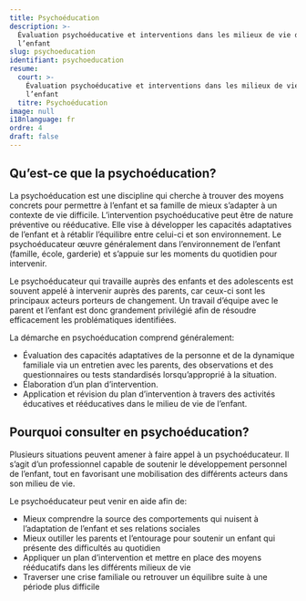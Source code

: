 ```yaml
---
title: Psychoéducation
description: >-
  Évaluation psychoéducative et interventions dans les milieux de vie de
  l’enfant
slug: psychoeducation
identifiant: psychoeducation
resume:
  court: >-
    Évaluation psychoéducative et interventions dans les milieux de vie de
    l’enfant
  titre: Psychoéducation
image: null
i18nlanguage: fr
ordre: 4
draft: false
---
```


## Qu’est-ce que la psychoéducation?

La psychoéducation est une discipline qui cherche à trouver des moyens concrets pour permettre à l’enfant et sa famille de mieux s’adapter à un contexte de vie difficile. L’intervention psychoéducative peut être de nature préventive ou rééducative. Elle vise à développer les capacités adaptatives de l’enfant et à rétablir l’équilibre entre celui-ci et son environnement. Le psychoéducateur œuvre généralement dans l’environnement de l’enfant (famille, école, garderie) et s’appuie sur les moments du quotidien pour intervenir.

Le psychoéducateur qui travaille auprès des enfants et des adolescents est souvent appelé à intervenir auprès des parents, car ceux-ci sont les principaux acteurs porteurs de changement. Un travail d’équipe avec le parent et l’enfant est donc grandement privilégié afin de résoudre efficacement les problématiques identifiées. 

La démarche en psychoéducation comprend généralement:

- Évaluation des capacités adaptatives de la personne et de la dynamique familiale via un entretien avec les parents, des observations et des questionnaires ou tests standardisés lorsqu’approprié à la situation.
- Élaboration d’un plan d’intervention.
- Application et révision du plan d’intervention à travers des activités éducatives et rééducatives dans le milieu de vie de l’enfant.

## Pourquoi consulter en psychoéducation?

Plusieurs situations peuvent amener à faire appel à un psychoéducateur. Il s’agit d’un professionnel capable de soutenir le développement personnel de l’enfant, tout en favorisant une mobilisation des différents acteurs dans son milieu de vie.

Le psychoéducateur peut venir en aide afin de:

- Mieux comprendre la source des comportements qui nuisent à l’adaptation de l’enfant et ses relations sociales
- Mieux outiller les parents et l’entourage pour soutenir un enfant qui présente des difficultés au quotidien
- Appliquer un plan d’intervention et mettre en place des moyens rééducatifs dans les différents milieux de vie
- Traverser une crise familiale ou retrouver un équilibre suite à une période plus difficile




